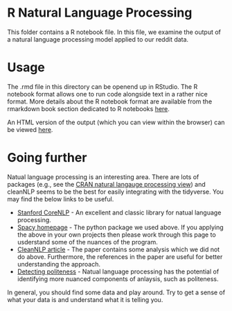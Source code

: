 # R Natural Language Processing

This folder contains a R notebook file. In this file, we examine the output of a natural language processing model applied to our reddit data.

# Usage

The .rmd file in this directory can be openend up in RStudio. The R notebook format allows one to run code alongside text in a rather nice format. More details about the R notebook format are available from the rmarkdown book section dedicated to R notebooks [here](https://agnor.lnx.warwick.ac.uk/social_media/6_natural_language.html).

An HTML version of the output (which you can view within the browser) can be viewed [here](https://agnor.lnx.warwick.ac.uk/social_media/2_scraping.html).

# Going further

Natual language processing is an interesting area. There are lots of packages (e.g., see the [CRAN natural langauge processing view](https://cran.r-project.org/web/views/NaturalLanguageProcessing.html)) and cleanNLP seems to be the best for easily integrating with the tidyverse. You may find the below links to be useful.

* [Stanford CoreNLP](http://www.aclweb.org/anthology/P14-5010) - An excellent and classic library for natual language processing.
* [Spacy homepage](https://spacy.io) - The python package we used above. If you applying the above in your own projects then please work through this page to usderstand some of the nuances of the program.
* [CleanNLP article](https://arxiv.org/pdf/1703.09570.pdf) - The paper contains some analysis which we did not do above. Furthermore, the references in the paper are useful for better understanding the approach.
* [Detecting politeness](https://journal.r-project.org/archive/2018/RJ-2018-067/RJ-2018-067.pdf) - Natual language processing has the potential of identifying more nuanced components of anlaysis, such as politeness.

In general, you should find some data and play around. Try to get a sense of what your data is and understand what it is telling you.